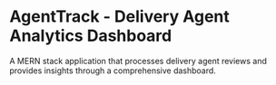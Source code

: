 # AgentTrack - Delivery Agent Analytics Dashboard

A MERN stack application that processes delivery agent reviews and provides insights through a comprehensive dashboard.
